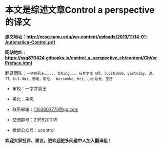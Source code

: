 
# 本文是综述文章Control a perspective的译文

**原文地址：http://cesg.tamu.edu/wp-content/uploads/2013/11/14-01-Automatica-Control.pdf** 

**网站地址：https://ssq870424.gitbooks.io/control_a_perspective_ch/content/ChVerPreface.html**

翻译团队：```一字并肩王、。。。。、爻King灬、、有梦才能飞翔、luoshi006、yestoday、进、TT、Hu1-Hui、黎明、阿伦、
						 Warsmoke、hez、小小烛光、夜行```

* 审校：一字并肩王

* 美化：来风

* 联系邮箱：1063603770@qq.com

* 交流群号：239920039

* 微信公众号：ucontrol

**欢迎大家批评、建议，更欢迎更多同道中人加入翻译组！**
